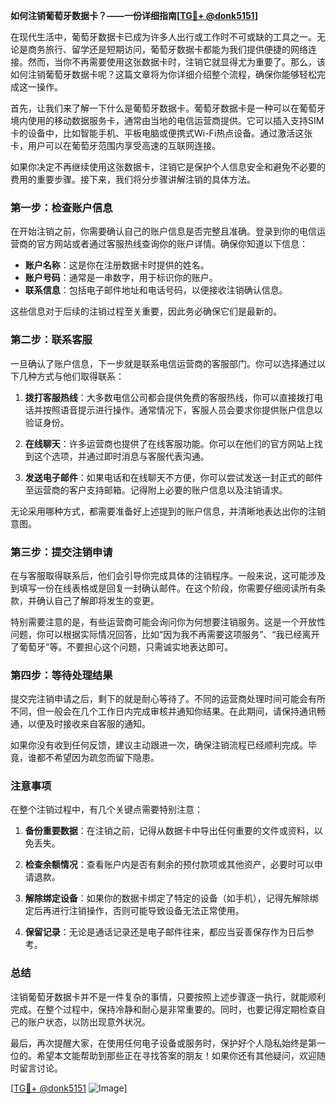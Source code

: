 **如何注销葡萄牙数据卡？——一份详细指南[[TG💪+ @donk5151](https://t.me/s/donk5151)]**

在现代生活中，葡萄牙数据卡已成为许多人出行或工作时不可或缺的工具之一。无论是商务旅行、留学还是短期访问，葡萄牙数据卡都能为我们提供便捷的网络连接。然而，当你不再需要使用这张数据卡时，注销它就显得尤为重要了。那么，该如何注销葡萄牙数据卡呢？这篇文章将为你详细介绍整个流程，确保你能够轻松完成这一操作。

首先，让我们来了解一下什么是葡萄牙数据卡。葡萄牙数据卡是一种可以在葡萄牙境内使用的移动数据服务卡，通常由当地的电信运营商提供。它可以插入支持SIM卡的设备中，比如智能手机、平板电脑或便携式Wi-Fi热点设备。通过激活这张卡，用户可以在葡萄牙范围内享受高速的互联网连接。

如果你决定不再继续使用这张数据卡，注销它是保护个人信息安全和避免不必要的费用的重要步骤。接下来，我们将分步骤讲解注销的具体方法。

### 第一步：检查账户信息

在开始注销之前，你需要确认自己的账户信息是否完整且准确。登录到你的电信运营商的官方网站或者通过客服热线查询你的账户详情。确保你知道以下信息：

- **账户名称**：这是你在注册数据卡时提供的姓名。
- **账户号码**：通常是一串数字，用于标识你的账户。
- **联系信息**：包括电子邮件地址和电话号码，以便接收注销确认信息。

这些信息对于后续的注销过程至关重要，因此务必确保它们是最新的。

### 第二步：联系客服

一旦确认了账户信息，下一步就是联系电信运营商的客服部门。你可以选择通过以下几种方式与他们取得联系：

1. **拨打客服热线**：大多数电信公司都会提供免费的客服热线，你可以直接拨打电话并按照语音提示进行操作。通常情况下，客服人员会要求你提供账户信息以验证身份。
   
2. **在线聊天**：许多运营商也提供了在线客服功能。你可以在他们的官方网站上找到这个选项，并通过即时消息与客服代表沟通。

3. **发送电子邮件**：如果电话和在线聊天不方便，你可以尝试发送一封正式的邮件至运营商的客户支持邮箱。记得附上必要的账户信息以及注销请求。

无论采用哪种方式，都需要准备好上述提到的账户信息，并清晰地表达出你的注销意图。

### 第三步：提交注销申请

在与客服取得联系后，他们会引导你完成具体的注销程序。一般来说，这可能涉及到填写一份在线表格或是回复一封确认邮件。在这个阶段，你需要仔细阅读所有条款，并确认自己了解即将发生的变更。

特别需要注意的是，有些运营商可能会询问你为何想要注销服务。这是一个开放性问题，你可以根据实际情况回答，比如“因为我不再需要这项服务”、“我已经离开了葡萄牙”等。不要担心这个问题，只需诚实地表达即可。

### 第四步：等待处理结果

提交完注销申请之后，剩下的就是耐心等待了。不同的运营商处理时间可能会有所不同，但一般会在几个工作日内完成审核并通知你结果。在此期间，请保持通讯畅通，以便及时接收来自客服的通知。

如果你没有收到任何反馈，建议主动跟进一次，确保注销流程已经顺利完成。毕竟，谁都不希望因为疏忽而留下隐患。

### 注意事项

在整个注销过程中，有几个关键点需要特别注意：

1. **备份重要数据**：在注销之前，记得从数据卡中导出任何重要的文件或资料，以免丢失。
   
2. **检查余额情况**：查看账户内是否有剩余的预付款项或其他资产，必要时可以申请退款。

3. **解除绑定设备**：如果你的数据卡绑定了特定的设备（如手机），记得先解除绑定后再进行注销操作，否则可能导致设备无法正常使用。

4. **保留记录**：无论是通话记录还是电子邮件往来，都应当妥善保存作为日后参考。

### 总结

注销葡萄牙数据卡并不是一件复杂的事情，只要按照上述步骤逐一执行，就能顺利完成。在整个过程中，保持冷静和耐心是非常重要的。同时，也要记得定期检查自己的账户状态，以防出现意外状况。

最后，再次提醒大家，在使用任何电子设备或服务时，保护好个人隐私始终是第一位的。希望本文能帮助到那些正在寻找答案的朋友！如果你还有其他疑问，欢迎随时留言讨论。

[[TG💪+ @donk5151](https://t.me/s/donk5151) ![Image](https://i.postimg.cc/rwNCRYN7/Snipaste-2025-04-30-17-27-05.png)]